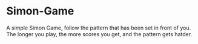 # Simon-Game
A simple Simon Game, follow the pattern that has been set in front of you. The longer you play, the more scores you get, and the pattern gets hatder.
